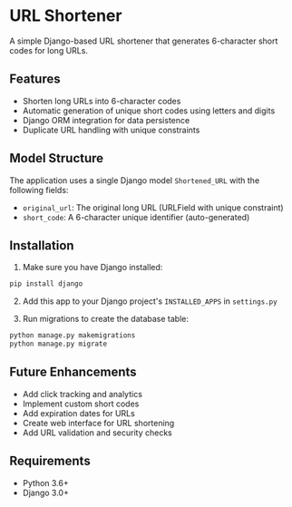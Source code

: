 # URL Shortener

A simple Django-based URL shortener that generates 6-character short codes for long URLs.

## Features

- Shorten long URLs into 6-character codes
- Automatic generation of unique short codes using letters and digits
- Django ORM integration for data persistence
- Duplicate URL handling with unique constraints

## Model Structure

The application uses a single Django model `Shortened_URL` with the following fields:

- `original_url`: The original long URL (URLField with unique constraint)
- `short_code`: A 6-character unique identifier (auto-generated)

## Installation

1. Make sure you have Django installed:
```bash
pip install django
```

2. Add this app to your Django project's `INSTALLED_APPS` in `settings.py`

3. Run migrations to create the database table:
```bash
python manage.py makemigrations
python manage.py migrate
```

## Future Enhancements

- Add click tracking and analytics
- Implement custom short codes
- Add expiration dates for URLs
- Create web interface for URL shortening
- Add URL validation and security checks

## Requirements

- Python 3.6+
- Django 3.0+
